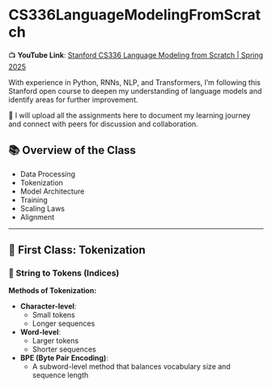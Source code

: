 # CS336LanguageModelingFromScratch

📺 **YouTube Link**: [Stanford CS336 Language Modeling from Scratch | Spring 2025](https://www.youtube.com/watch?v=SQ3fZ1sAqXI&list=PLoROMvodv4rOY23Y0BoGoBGgQ1zmU_MT_)

With experience in Python, RNNs, NLP, and Transformers, I’m following this Stanford open course to deepen my understanding of language models and identify areas for further improvement.

📘 I will upload all the assignments here to document my learning journey and connect with peers for discussion and collaboration.


## 📚 Overview of the Class

- Data Processing  
- Tokenization  
- Model Architecture  
- Training  
- Scaling Laws  
- Alignment  

---

## 🧱 First Class: Tokenization

### 🔄 String to Tokens (Indices)

**Methods of Tokenization:**
- **Character-level**:  
  - Small tokens  
  - Longer sequences  
- **Word-level**:  
  - Larger tokens  
  - Shorter sequences  
- **BPE (Byte Pair Encoding)**:  
  - A subword-level method that balances vocabulary size and sequence length  